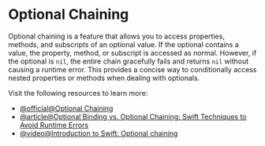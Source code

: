 # Optional Chaining

Optional chaining is a feature that allows you to access properties, methods, and subscripts of an optional value. If the optional contains a value, the property, method, or subscript is accessed as normal. However, if the optional is `nil`, the entire chain gracefully fails and returns `nil` without causing a runtime error. This provides a concise way to conditionally access nested properties or methods when dealing with optionals.

Visit the following resources to learn more:

- [@official@Optional Chaining](https://docs.swift.org/swift-book/documentation/the-swift-programming-language/optionalchaining/)
- [@article@Optional Binding vs. Optional Chaining: Swift Techniques to Avoid Runtime Errors](https://www.dhiwise.com/post/optional-binding-vs-optional-chaining-swift-techniques)
- [@video@Introduction to Swift: Optional chaining](https://www.youtube.com/watch?v=S8-QO2wUbRg)